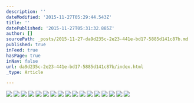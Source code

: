```yaml
---
description: ''
dateModified: '2015-11-27T05:29:44.543Z'
title: ''
datePublished: '2015-11-27T05:31:32.885Z'
author: []
sourcePath: _posts/2015-11-27-da9d235c-2e23-441e-bd17-5885d141c87b.md
published: true
inFeed: true
hasPage: true
inNav: false
url: da9d235c-2e23-441e-bd17-5885d141c87b/index.html
_type: Article

---
```

![](https://the-grid-user-content.s3-us-west-2.amazonaws.com/ab43f3d1-1f2f-44bf-919c-cfa4e4b98faa.png)
![](https://the-grid-user-content.s3-us-west-2.amazonaws.com/1a224cb0-27e9-4244-b3ad-1d9a6afb9cfc.png)
![](https://the-grid-user-content.s3-us-west-2.amazonaws.com/38d7089e-9a9c-4c04-8da6-5d67b49374a7.png)
![](https://the-grid-user-content.s3-us-west-2.amazonaws.com/1a224cb0-27e9-4244-b3ad-1d9a6afb9cfc.png)
![](https://the-grid-user-content.s3-us-west-2.amazonaws.com/ab43f3d1-1f2f-44bf-919c-cfa4e4b98faa.png)
![](https://the-grid-user-content.s3-us-west-2.amazonaws.com/ab43f3d1-1f2f-44bf-919c-cfa4e4b98faa.png)
![](https://the-grid-user-content.s3-us-west-2.amazonaws.com/1a224cb0-27e9-4244-b3ad-1d9a6afb9cfc.png)
![](https://the-grid-user-content.s3-us-west-2.amazonaws.com/38d7089e-9a9c-4c04-8da6-5d67b49374a7.png)
![](https://the-grid-user-content.s3-us-west-2.amazonaws.com/1a224cb0-27e9-4244-b3ad-1d9a6afb9cfc.png)
![](https://the-grid-user-content.s3-us-west-2.amazonaws.com/ab43f3d1-1f2f-44bf-919c-cfa4e4b98faa.png)
![](https://the-grid-user-content.s3-us-west-2.amazonaws.com/1a224cb0-27e9-4244-b3ad-1d9a6afb9cfc.png)
![](https://the-grid-user-content.s3-us-west-2.amazonaws.com/ab43f3d1-1f2f-44bf-919c-cfa4e4b98faa.png)
![](https://the-grid-user-content.s3-us-west-2.amazonaws.com/1a224cb0-27e9-4244-b3ad-1d9a6afb9cfc.png)
![](https://the-grid-user-content.s3-us-west-2.amazonaws.com/38d7089e-9a9c-4c04-8da6-5d67b49374a7.png)
![](https://the-grid-user-content.s3-us-west-2.amazonaws.com/1a224cb0-27e9-4244-b3ad-1d9a6afb9cfc.png)
![](https://the-grid-user-content.s3-us-west-2.amazonaws.com/ab43f3d1-1f2f-44bf-919c-cfa4e4b98faa.png)
![](https://the-grid-user-content.s3-us-west-2.amazonaws.com/ab43f3d1-1f2f-44bf-919c-cfa4e4b98faa.png)